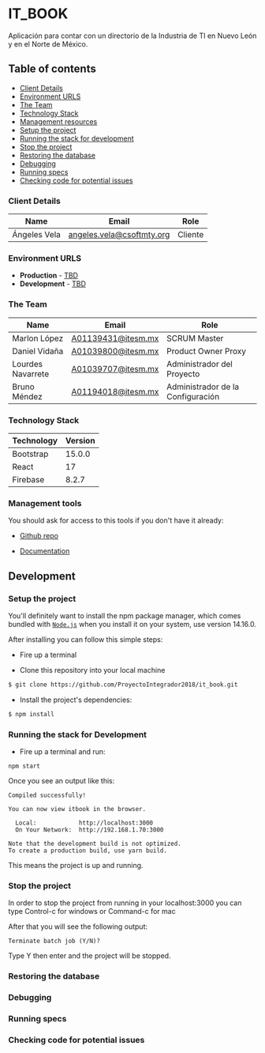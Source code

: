 # IT_BOOK
Aplicación para contar con un directorio de la Industria de TI en Nuevo León y en el Norte de México.

## Table of contents

* [Client Details](#client-details)
* [Environment URLS](#environment-urls)
* [The Team](#the-team)
* [Technology Stack](#technology-stack)
* [Management resources](#management-resources)
* [Setup the project](#setup-the-project)
* [Running the stack for development](#running-the-stack-for-development)
* [Stop the project](#stop-the-project)
* [Restoring the database](#restoring-the-database)
* [Debugging](#debugging)
* [Running specs](#running-specs)
* [Checking code for potential issues](#checking-code-for-potential-issues)

### Client Details

| Name               | Email             | Role |
| ------------------ | ----------------- | ---- |
| Ángeles Vela | angeles.vela@csoftmty.org | Cliente  |


### Environment URLS

* **Production** - [TBD](TBD)
* **Development** - [TBD](TBD)

### The Team

| Name           | Email             | Role        |
| -------------- | ----------------- | ----------- |
| Marlon López | A01139431@itesm.mx | SCRUM Master |
| Daniel Vidaña | A01039800@itesm.mx | Product Owner Proxy |
| Lourdes Navarrete | A01039707@itesm.mx | Administrador del Proyecto |
| Bruno Méndez | A01194018@itesm.mx | Administrador de la Configuración |

### Technology Stack
| Technology    | Version      |
| ------------- | -------------|
| Bootstrap  | 15.0.0     |
| React  | 17    |
| Firebase  | 8.2.7     |

### Management tools

You should ask for access to this tools if you don't have it already:

* [Github repo](https://github.com/ProyectoIntegrador2018/it_book)
<!-- * [Backlog]()
* [Heroku]() -->
* [Documentation](https://teams.microsoft.com/_#/school/files/Equipo%202.2%20-%20C%C3%B3digo%20Naranja?threadId=19:9cf1b08c81ef4a66854f34fcfe6deabd@thread.tacv2&ctx=channel)

## Development

### Setup the project

<!-- You'll definitely want to install [`plis`](https://github.com/IcaliaLabs/plis), as in this case will
let you bring up the containers needed for development. This is done by running the command
`plis start`, which will start up the services in the `development` group (i.e. rails
and sidekiq), along with their dependencies (posgres, redis, etc). -->

You'll definitely want to install the npm package manager, which comes bundled with [`Node.js`](https://nodejs.org/es/download/) when you install it on your system, use version 14.16.0. 

After installing you can follow this simple steps:

* Fire up a terminal

* Clone this repository into your local machine

```bash
$ git clone https://github.com/ProyectoIntegrador2018/it_book.git
```

* Install the project's dependencies:

```bash
$ npm install
```

<!-- 3. Inside the container you need to migrate the database:

```
% rails db:migrate
``` -->

### Running the stack for Development

* Fire up a terminal and run: 

```
npm start
```

<!-- That command will lift every service crowdfront needs, such as the `rails server`, `postgres`, and `redis`.


It may take a while before you see anything, you can follow the logs of the containers with:

```
$ docker-compose logs
``` -->

Once you see an output like this:

```
Compiled successfully!

You can now view itbook in the browser.

  Local:            http://localhost:3000        
  On Your Network:  http://192.168.1.70:3000     

Note that the development build is not optimized.
To create a production build, use yarn build. 
```

This means the project is up and running.

### Stop the project

In order to stop the project from running in your localhost:3000 you can type Control-c for windows or Command-c for mac

After that you will see the following output:

```
Terminate batch job (Y/N)? 
```

Type Y then enter and the project will be stopped.

<!-- In order to stop crowdfront as a whole you can run:

```
% plis stop
```

This will stop every container, but if you need to stop one in particular, you can specify it like:

```
% plis stop web
```

`web` is the service name located on the `docker-compose.yml` file, there you can see the services name and stop each of them if you need to. -->

### Restoring the database

<!-- You probably won't be working with a blank database, so once you are able to run crowdfront you can restore the database, to do it, first stop all services:

```
% plis stop
```

Then just lift up the `db` service:

```
% plis start db
```

The next step is to login to the database container:

```
% docker exec -ti crowdfront_db_1 bash
```

This will open up a bash session in to the database container.

Up to this point we just need to download a database dump and copy under `crowdfront/backups/`, this directory is mounted on the container, so you will be able to restore it with:

```
root@a3f695b39869:/# bin/restoredb crowdfront_dev db/backups/<databaseDump>
```

If you want to see how this script works, you can find it under `bin/restoredb`

Once the script finishes its execution you can just exit the session from the container and lift the other services:

```
% plis start
``` -->

### Debugging

<!-- We know you love to use `debugger`, and who doesn't, and with Docker is a bit tricky, but don't worry, we have you covered.

Just run this line at the terminal and you can start debugging like a pro:

```
% plis attach web
```

This will display the logs from the rails app, as well as give you access to stop the execution on the debugging point as you would expect.

**Take note that if you kill this process you will kill the web service, and you will probably need to lift it up again.** -->

### Running specs

<!-- To run specs, you can do:

```
$ plis run test rspec
```

Or for a specific file:

```
$ plis run test rspec spec/models/user_spec.rb
``` -->

### Checking code for potential issues

<!-- To run specs, you can do:

```
$ plis run web reek
```

```
$ plis run web rubocop
```

```
$ plis run web scss_lint
```

Or any other linter you have. -->
